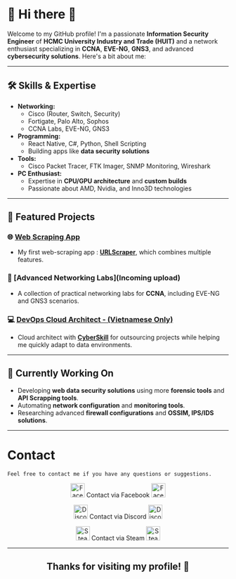 # 👋 Hi there 👋

Welcome to my GitHub profile! I'm a passionate **Information Security Engineer** of **HCMC University Industry and Trade (HUIT)** and a network enthusiast specializing in **CCNA**, **EVE-NG**, **GNS3**, and advanced **cybersecurity solutions**. Here's a bit about me:

---

## 🛠️ Skills & Expertise
- **Networking:**
  - Cisco (Router, Switch, Security)
  - Fortigate, Palo Alto, Sophos
  - CCNA Labs, EVE-NG, GNS3
- **Programming:**
  - React Native, C#, Python, Shell Scripting
  - Building apps like **data security solutions**
- **Tools:**
  - Cisco Packet Tracer, FTK Imager, SNMP Monitoring, Wireshark
- **PC Enthusiast:**
  - Expertise in **CPU/GPU architecture** and **custom builds**
  - Passionate about AMD, Nvidia, and Inno3D technologies

---

## 🚀 Featured Projects

### 🌐 [Web Scraping App](https://github.com/uziii2208/URL-Scraper)
- My first web-scraping app : **[URLScraper](https://github.com/uziii2208/URL-Scraper)**, which combines multiple features.

### 📡 [Advanced Networking Labs](Incoming upload)
- A collection of practical networking labs for **CCNA**, including EVE-NG and GNS3 scenarios.

### 💻 [DevOps Cloud Architect - (Vietnamese Only)](https://github.com/uziii2208/CyberSkill_exams)
- Cloud architect with **[CyberSkill](https://github.com/cyberskill-world)** for outsourcing projects while helping me quickly adapt to data environments.

---

## 🌱 Currently Working On
- Developing **web data security solutions** using more **forensic tools** and **API Scrapping tools**.
- Automating **network configuration** and **monitoring tools**.
- Researching advanced **firewall configurations** and **OSSIM, IPS/IDS solutions**.

---

# Contact
```
Feel free to contact me if you have any questions or suggestions.
```
<div align="center">
<p>
  <img src="https://github.com/user-attachments/assets/72d9c8f7-cda9-431b-8e85-5c803f1d3dd4" width="32" alt="Facebook Icon"/>
   <a href="https://www.facebook.com/corbierevn" style="text-decoration: none; font-size: 14px;">
    Contact via Facebook
  <img src="https://github.com/user-attachments/assets/72d9c8f7-cda9-431b-8e85-5c803f1d3dd4" width="32" alt="Facebook Icon"/>
  </a>
</p>

<p>
  <img src="https://github.com/user-attachments/assets/613287bd-8296-45d7-840b-f2763691fe48" width="32" alt="Discord Icon"/>
   <a href="https://discord.com/users/863239313268670486" style="text-decoration: none; font-size: 14px;">
    Contact via Discord
  <img src="https://github.com/user-attachments/assets/613287bd-8296-45d7-840b-f2763691fe48" width="32" alt="Discord Icon"/>
  </a>
</p>

<p>
  <img src="https://github.com/user-attachments/assets/27cea862-2a59-42a1-86e4-9e5ffb6f504f" width="32" alt="Steam Icon"/>
   <a href="https://steamcommunity.com/id/corbiere" style="text-decoration: none; font-size: 14px;">
    Contact via Steam
  <img src="https://github.com/user-attachments/assets/27cea862-2a59-42a1-86e4-9e5ffb6f504f" width="32" alt="Steam Icon"/>
  </a>
</p>
</div>

---

<div align="center">
<h2>Thanks for visiting my profile! 🚀</h2>
</div>
